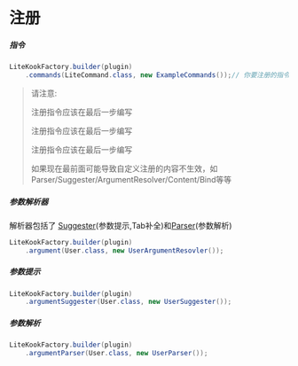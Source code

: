 # 注册

##### 指令
```java
LiteKookFactory.builder(plugin)
    .commands(LiteCommand.class, new ExampleCommands());// 你要注册的指令，可以传class或者对象，如果传class请注意查看 TODO
```

> 请注意: 
>
> 注册指令应该在最后一步编写
> 
> 注册指令应该在最后一步编写
> 
> 注册指令应该在最后一步编写
> 
> 如果现在最前面可能导致自定义注册的内容不生效，如Parser/Suggester/ArgumentResolver/Content/Bind等等

##### 参数解析器
解析器包括了 [Suggester](#参数提示)(参数提示,Tab补全)和[Parser](#参数解析)(参数解析)

```java
LiteKookFactory.builder(plugin)
    .argument(User.class, new UserArgumentResovler());
```

##### 参数提示
```java
LiteKookFactory.builder(plugin)
    .argumentSuggester(User.class, new UserSuggester());
```

##### 参数解析
```java
LiteKookFactory.builder(plugin)
    .argumentParser(User.class, new UserParser());
```
